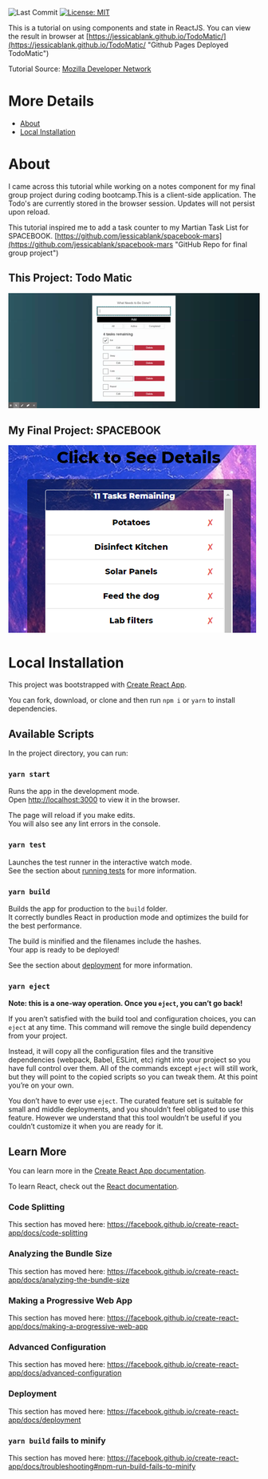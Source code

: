 ![Last Commit](https://img.shields.io/github/last-commit/jessicablank/TodoMatic "Last Commit Badge")
[![License: MIT](https://img.shields.io/badge/License-MIT-yellow.svg)](https://opensource.org/licenses/MIT "MIT License Badge")

This is a tutorial on using components and state in ReactJS. You can view the result in browser at [https://jessicablank.github.io/TodoMatic/](https://jessicablank.github.io/TodoMatic/ "Github Pages Deployed TodoMatic")

Tutorial Source: [Mozilla Developer Network](https://developer.mozilla.org/en-US/docs/Learn/Tools_and_testing/Client-side_JavaScript_frameworks/React_components "MDN React Components Tutorial")

# More Details
* [About](#about "About Section")
* [Local Installation](#local-installation "Local Installation Guide")

# About
I came across this tutorial while working on a notes component for my final group project during coding bootcamp.This is a client-side application. The Todo's are currently stored in the browser session. Updates will not persist upon reload. 

This tutorial inspired me to add a task counter to my Martian Task List for SPACEBOOK. [https://github.com/jessicablank/spacebook-mars](https://github.com/jessicablank/spacebook-mars "GitHub Repo for final group project")

## This Project: Todo Matic
![TodoMatic](./TodoMatic.gif "Gif Demo Showing TodoMatic Functionality to Create, Read, Update, Delete")


## My Final Project: SPACEBOOK
![Final Project](./Spacebook.PNG "Image of SPACEBOOK Martian Task List Showing 11 Tasks Remaining")

# Local Installation

This project was bootstrapped with [Create React App](https://github.com/facebook/create-react-app).

You can fork, download, or clone and then run `npm i` or `yarn` to install dependencies.

## Available Scripts

In the project directory, you can run:

### `yarn start`

Runs the app in the development mode.<br />
Open [http://localhost:3000](http://localhost:3000) to view it in the browser.

The page will reload if you make edits.<br />
You will also see any lint errors in the console.

### `yarn test`

Launches the test runner in the interactive watch mode.<br />
See the section about [running tests](https://facebook.github.io/create-react-app/docs/running-tests) for more information.

### `yarn build`

Builds the app for production to the `build` folder.<br />
It correctly bundles React in production mode and optimizes the build for the best performance.

The build is minified and the filenames include the hashes.<br />
Your app is ready to be deployed!

See the section about [deployment](https://facebook.github.io/create-react-app/docs/deployment) for more information.

### `yarn eject`

**Note: this is a one-way operation. Once you `eject`, you can’t go back!**

If you aren’t satisfied with the build tool and configuration choices, you can `eject` at any time. This command will remove the single build dependency from your project.

Instead, it will copy all the configuration files and the transitive dependencies (webpack, Babel, ESLint, etc) right into your project so you have full control over them. All of the commands except `eject` will still work, but they will point to the copied scripts so you can tweak them. At this point you’re on your own.

You don’t have to ever use `eject`. The curated feature set is suitable for small and middle deployments, and you shouldn’t feel obligated to use this feature. However we understand that this tool wouldn’t be useful if you couldn’t customize it when you are ready for it.

## Learn More

You can learn more in the [Create React App documentation](https://facebook.github.io/create-react-app/docs/getting-started).

To learn React, check out the [React documentation](https://reactjs.org/).

### Code Splitting

This section has moved here: https://facebook.github.io/create-react-app/docs/code-splitting

### Analyzing the Bundle Size

This section has moved here: https://facebook.github.io/create-react-app/docs/analyzing-the-bundle-size

### Making a Progressive Web App

This section has moved here: https://facebook.github.io/create-react-app/docs/making-a-progressive-web-app

### Advanced Configuration

This section has moved here: https://facebook.github.io/create-react-app/docs/advanced-configuration

### Deployment

This section has moved here: https://facebook.github.io/create-react-app/docs/deployment

### `yarn build` fails to minify

This section has moved here: https://facebook.github.io/create-react-app/docs/troubleshooting#npm-run-build-fails-to-minify
